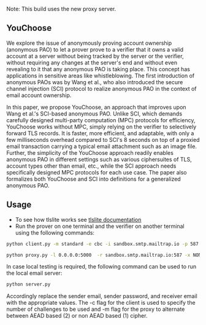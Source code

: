 Note: This build uses the new proxy server.

## YouChoose
We explore the issue of anonymously proving account ownership (anonymous PAO) to let a prover prove to a verifier that it owns a valid account at a server without being tracked by the server or the verifier, without requiring any changes at the server's end and without even revealing to it that any anonymous PAO is taking place. This concept has applications in sensitive areas like whistleblowing. The first introduction of anonymous PAOs was by Wang et al., who also introduced the secure channel injection (SCI) protocol to realize anonymous PAO in the context of email account ownership.

In this paper, we propose YouChoose, an approach that improves upon Wang et al.'s SCI-based anonymous PAO. Unlike SCI, which demands carefully designed multi-party computation (MPC) protocols for efficiency, YouChoose works without MPC, simply relying on the verifier to selectively forward TLS records. It is faster, more efficient, and adaptable, with only a few milliseconds overhead compared to SCI's 8 seconds on top of a proxied email transaction carrying a typical email attachment such as an image file. Further, the simplicity of the YouChoose approach readily enables anonymous PAO in different settings such as various ciphersuites of TLS, account types other than email, etc., while the SCI approach needs specifically designed MPC protocols for each use case. The paper also formalizes both YouChoose and SCI into definitions for a generalized anonymous PAO. 


## Usage
* To see how tlslite works see [tlslite documentation](./tlslite-notes.md)
* Run the prover on one terminal and the verifier on another terminal using the following commands:
```bash
python client.py -m standard -e cbc -i sandbox.smtp.mailtrap.io -p 587 -s {sender email} -w {sender pwd} -r {receiver email} -t text -c 161
```
```bash
python proxy.py -l 0.0.0.0:5000  -r sandbox.smtp.mailtrap.io:587 -x NONE -m 1
```
In case local testing is required, the following command can be used to run the local email server:
```bash
python server.py
```

Accordingly replace the sender email, sender password, and receiver email with the appropriate values. The -c flag for the client is used to specify the number of challenges to be used and -m flag for the proxy to alternate between AEAD based (2) or non AEAD based (1) cipher.